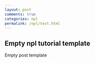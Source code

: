 ```yaml
---
layout: post
comments: true
categories: npl
permalink: /npl/test.html
---
```


## Empty npl tutorial template

Empty post template